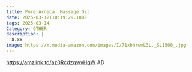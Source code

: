 ```yaml
---
title: Pure Arnica  Massage Oil
date: 2025-03-12T10:19:29.188Z
tags: 2025-03-14
Category: OTHER
description: |
  8.xx 
image: https://m.media-amazon.com/images/I/71xbhrwmL3L._SL1500_.jpg
---
```

https://amzlink.to/az0RcdzqwvHqW   AD